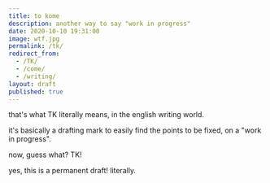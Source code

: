```yaml
---
title: to kome
description: another way to say "work in progress"
date: 2020-10-10 19:31:00
image: wtf.jpg
permalink: /tk/
redirect_from:
  - /TK/
  - /come/
  - /writing/
layout: draft
published: true
---
```


that's what TK literally means, in the english writing world.

it's basically a drafting mark to easily find the points to be fixed, on a "work in progress".

now, guess what? TK!

yes, this is a permanent draft! literally.
